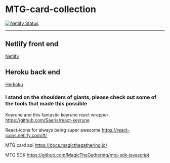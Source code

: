 # MTG-card-collection


[![Netlify Status](https://api.netlify.com/api/v1/badges/aee04681-609c-4aae-810e-5b6d00734f84/deploy-status)](https://app.netlify.com/sites/mtg-magical/deploys)

---

## Netlify front end
[Netlify](https://mtg-magical.netlify.com)


## Heroku back end
[Herkoku](https://mtg-magical-backend.herokuapp.com)



### I stand on the shoulders of giants, please check out some of the tools that made this possible
Keyrune and this fantastic keyrune react wrapper
https://github.com/Saeris/react-keyrune

React-icons for always being super awesome
https://react-icons.netlify.com/#/

MTG card api
https://docs.magicthegathering.io/

MTG SDK
https://github.com/MagicTheGathering/mtg-sdk-javascript









